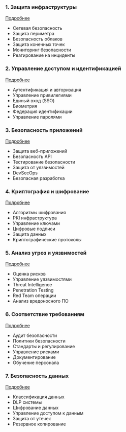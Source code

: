 ### 1. Защита инфраструктуры
[Подробнее](/specializations/cybersecurity/infrastructure/index.md)
- Сетевая безопасность
- Защита периметра
- Безопасность облаков
- Защита конечных точек
- Мониторинг безопасности
- Реагирование на инциденты

### 2. Управление доступом и идентификацией
[Подробнее](/specializations/cybersecurity/iam/index.md)
- Аутентификация и авторизация
- Управление привилегиями
- Единый вход (SSO)
- Биометрия
- Федерация идентификации
- Управление паролями

### 3. Безопасность приложений
[Подробнее](/specializations/cybersecurity/appsec/index.md)
- Защита веб-приложений
- Безопасность API
- Тестирование безопасности
- Защита от уязвимостей
- DevSecOps
- Безопасная разработка

### 4. Криптография и шифрование
[Подробнее](/specializations/cybersecurity/crypto/index.md)
- Алгоритмы шифрования
- PKI инфраструктура
- Управление ключами
- Цифровые подписи
- Защита данных
- Криптографические протоколы

### 5. Анализ угроз и уязвимостей
[Подробнее](/specializations/cybersecurity/threats/index.md)
- Оценка рисков
- Управление уязвимостями
- Threat Intelligence
- Penetration Testing
- Red Team операции
- Анализ вредоносного ПО

### 6. Соответствие требованиям
[Подробнее](/specializations/cybersecurity/compliance/index.md)
- Аудит безопасности
- Политики безопасности
- Стандарты и регулирование
- Управление рисками
- Документирование
- Обучение персонала

### 7. Безопасность данных
[Подробнее](/specializations/cybersecurity/data-security/index.md)
- Классификация данных
- DLP системы
- Шифрование данных
- Управление доступом к данным
- Защита от утечек
- Резервное копирование
